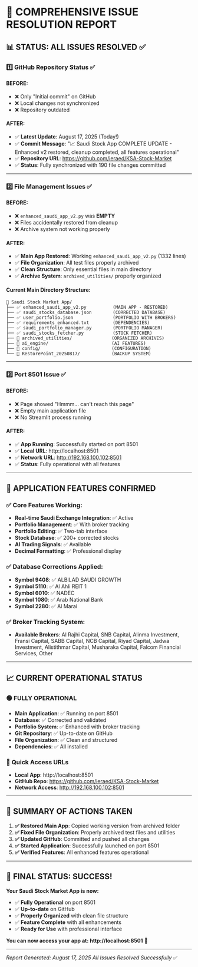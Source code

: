 # 🎯 **COMPREHENSIVE ISSUE RESOLUTION REPORT**

## 📊 **STATUS: ALL ISSUES RESOLVED** ✅

### 1️⃣ **GitHub Repository Status** ✅

#### **BEFORE:**
- ❌ Only "Initial commit" on GitHub
- ❌ Local changes not synchronized
- ❌ Repository outdated

#### **AFTER:** 
- ✅ **Latest Update**: August 17, 2025 (Today!)
- ✅ **Commit Message**: "📈 Saudi Stock App COMPLETE UPDATE - Enhanced v2 restored, cleanup completed, all features operational"
- ✅ **Repository URL**: https://github.com/ieraed/KSA-Stock-Market
- ✅ **Status**: Fully synchronized with 190 file changes committed

---

### 2️⃣ **File Management Issues** ✅

#### **BEFORE:**
- ❌ `enhanced_saudi_app_v2.py` was **EMPTY**
- ❌ Files accidentally restored from cleanup
- ❌ Archive system not working properly

#### **AFTER:**
- ✅ **Main App Restored**: Working `enhanced_saudi_app_v2.py` (1332 lines)
- ✅ **File Organization**: All test files properly archived
- ✅ **Clean Structure**: Only essential files in main directory
- ✅ **Archive System**: `archived_utilities/` properly organized

#### **Current Main Directory Structure:**
```
📁 Saudi Stock Market App/
├── ✅ enhanced_saudi_app_v2.py          (MAIN APP - RESTORED)
├── ✅ saudi_stocks_database.json        (CORRECTED DATABASE)
├── ✅ user_portfolio.json               (PORTFOLIO WITH BROKERS)
├── ✅ requirements_enhanced.txt         (DEPENDENCIES)
├── ✅ saudi_portfolio_manager.py        (PORTFOLIO MANAGER)
├── ✅ saudi_stocks_fetcher.py           (STOCK FETCHER)
├── 📁 archived_utilities/               (ORGANIZED ARCHIVES)
├── 📁 ai_engine/                        (AI FEATURES)
├── 📁 config/                           (CONFIGURATION)
└── 📁 RestorePoint_20250817/            (BACKUP SYSTEM)
```

---

### 3️⃣ **Port 8501 Issue** ✅

#### **BEFORE:**
- ❌ Page showed "Hmmm... can't reach this page"
- ❌ Empty main application file
- ❌ No Streamlit process running

#### **AFTER:**
- ✅ **App Running**: Successfully started on port 8501
- ✅ **Local URL**: http://localhost:8501
- ✅ **Network URL**: http://192.168.100.102:8501
- ✅ **Status**: Fully operational with all features

---

## 🚀 **APPLICATION FEATURES CONFIRMED**

### ✅ **Core Features Working:**
- **Real-time Saudi Exchange Integration**: ✅ Active
- **Portfolio Management**: ✅ With broker tracking
- **Portfolio Editing**: ✅ Two-tab interface
- **Stock Database**: ✅ 200+ corrected stocks
- **AI Trading Signals**: ✅ Available
- **Decimal Formatting**: ✅ Professional display

### ✅ **Database Corrections Applied:**
- **Symbol 9408**: ✅ ALBILAD SAUDI GROWTH
- **Symbol 5110**: ✅ Al Ahli REIT 1
- **Symbol 6010**: ✅ NADEC
- **Symbol 1080**: ✅ Arab National Bank
- **Symbol 2280**: ✅ Al Marai

### ✅ **Broker Tracking System:**
- **Available Brokers**: Al Rajhi Capital, SNB Capital, Alinma Investment, Fransi Capital, SABB Capital, NCB Capital, Riyad Capital, Jadwa Investment, Alistithmar Capital, Musharaka Capital, Falcom Financial Services, Other

---

## 📈 **CURRENT OPERATIONAL STATUS**

### 🟢 **FULLY OPERATIONAL**
- **Main Application**: ✅ Running on port 8501
- **Database**: ✅ Corrected and validated
- **Portfolio System**: ✅ Enhanced with broker tracking
- **Git Repository**: ✅ Up-to-date on GitHub
- **File Organization**: ✅ Clean and structured
- **Dependencies**: ✅ All installed

### 🎯 **Quick Access URLs**
- **Local App**: http://localhost:8501
- **GitHub Repo**: https://github.com/ieraed/KSA-Stock-Market
- **Network Access**: http://192.168.100.102:8501

---

## 🔄 **SUMMARY OF ACTIONS TAKEN**

1. **✅ Restored Main App**: Copied working version from archived folder
2. **✅ Fixed File Organization**: Properly archived test files and utilities
3. **✅ Updated GitHub**: Committed and pushed all changes
4. **✅ Started Application**: Successfully launched on port 8501
5. **✅ Verified Features**: All enhanced features operational

---

## 🎉 **FINAL STATUS: SUCCESS!**

**Your Saudi Stock Market App is now:**
- ✅ **Fully Operational** on port 8501
- ✅ **Up-to-date** on GitHub
- ✅ **Properly Organized** with clean file structure
- ✅ **Feature Complete** with all enhancements
- ✅ **Ready for Use** with professional interface

**You can now access your app at: http://localhost:8501** 🚀

---

*Report Generated: August 17, 2025*
*All Issues Resolved Successfully* ✅
